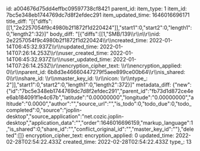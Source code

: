 id: a004676d75dd4effbc09597738cf8421
parent_id: 
item_type: 1
item_id: 7bc5e348eb1744769dc7d8f2efdec291
item_updated_time: 1646016696171
title_diff: "[{\"diffs\":[[1,\"2e2257054f9c4980b2f1872f1d220424\"]],\"start1\":0,\"start2\":0,\"length1\":0,\"length2\":32}]"
body_diff: "[{\"diffs\":[[1,\"SMB/139\\\r\\\n\\\r\\\nid: 2e2257054f9c4980b2f1872f1d220424\\\r\\\ncreated_time: 2022-01-14T06:45:32.937Z\\\r\\\nupdated_time: 2022-01-14T07:26:14.253Z\\\r\\\nuser_created_time: 2022-01-14T06:45:32.937Z\\\r\\\nuser_updated_time: 2022-01-14T07:26:14.253Z\\\r\\\nencryption_cipher_text: \\\r\\\nencryption_applied: 0\\\r\\\nparent_id: 6b8d3e46660447279f5aee899ce00b64\\\r\\\nis_shared: 0\\\r\\\nshare_id: \\\r\\\nmaster_key_id: \\\r\\\nicon: \\\r\\\ntype_: 2\"]],\"start1\":0,\"start2\":0,\"length1\":0,\"length2\":372}]"
metadata_diff: {"new":{"id":"7bc5e348eb1744769dc7d8f2efdec291","parent_id":"fb73d1d872ce4ee6ab184091f1e4c67b","latitude":"0.00000000","longitude":"0.00000000","altitude":"0.0000","author":"","source_url":"","is_todo":0,"todo_due":0,"todo_completed":0,"source":"joplin-desktop","source_application":"net.cozic.joplin-desktop","application_data":"","order":1646016696159,"markup_language":1,"is_shared":0,"share_id":"","conflict_original_id":"","master_key_id":""},"deleted":[]}
encryption_cipher_text: 
encryption_applied: 0
updated_time: 2022-02-28T02:54:22.433Z
created_time: 2022-02-28T02:54:22.433Z
type_: 13